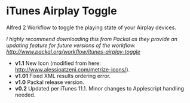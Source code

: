 iTunes Airplay Toggle
=====================

Alfred 2 Workflow to toggle the playing state of your Airplay devices.

*I highly recommend downloading this from Packal as they provide an updating feature for future versions of the workflow.
http://www.packal.org/workflow/itunes-airplay-toggle*

- **v1.1** New Icon (modified from here: http://www.alessioatzeni.com/metrize-icons/).
- **v1.01** Fixed XML results ordering error.
- **v1.0** Packal release version.
- **v0.2** Updated per iTunes 11.1. Minor changes to Applescript handling needed.
